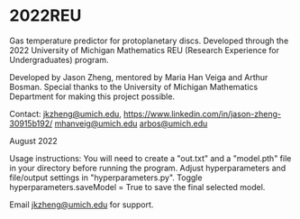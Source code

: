 # 2022REU
Gas temperature predictor for protoplanetary discs. Developed through the 2022 University of Michigan Mathematics REU (Research Experience for Undergraduates) program.

Developed by Jason Zheng, mentored by Maria Han Veiga and Arthur Bosman. Special thanks to the University of Michigan Mathematics Department for making this project possible.

Contact:
jkzheng@umich.edu, https://www.linkedin.com/in/jason-zheng-30915b192/
mhanveig@umich.edu
arbos@umich.edu

August 2022

Usage instructions: 
You will need to create a "out.txt" and a "model.pth" file in your directory before running the program.
Adjust hyperparameters and file/output settings in "hyperparameters.py". Toggle hyperparameters.saveModel = True to save the final selected model.

Email jkzheng@umich.edu for support.
